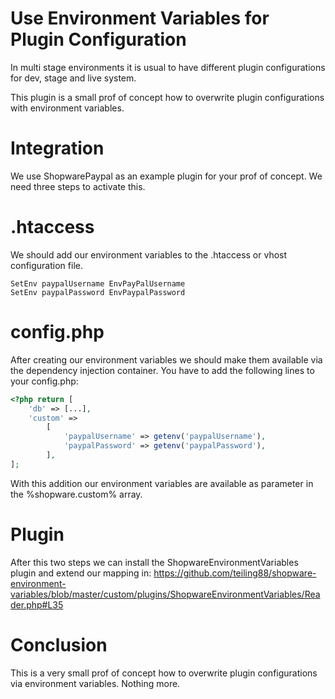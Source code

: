 # Use Environment Variables for Plugin Configuration

In multi stage environments it is usual to have different plugin configurations for dev, stage and live system. 

This plugin is a small prof of concept how to overwrite plugin configurations with environment variables. 

# Integration
We use ShopwarePaypal as an example plugin for your prof of concept. We need three steps to activate this. 

# .htaccess 

We should add our environment variables to the .htaccess or vhost configuration file. 

```apacheconfig
SetEnv paypalUsername EnvPayPalUsername
SetEnv paypalPassword EnvPaypalPassword
```

# config.php
After creating our environment variables we should make them available via the dependency injection container. You have 
to add the following lines to your config.php:

```php
<?php return [
    'db' => [...],
    'custom' =>
        [
            'paypalUsername' => getenv('paypalUsername'),
            'paypalPassword' => getenv('paypalPassword'),
        ],
];
```

With this addition our environment variables are available as parameter in the %shopware.custom% array. 

# Plugin
After this two steps we can install the ShopwareEnvironmentVariables plugin and extend our mapping in: https://github.com/teiling88/shopware-environment-variables/blob/master/custom/plugins/ShopwareEnvironmentVariables/Reader.php#L35

# Conclusion

This is a very small prof of concept how to overwrite plugin configurations via environment variables. Nothing more. 
